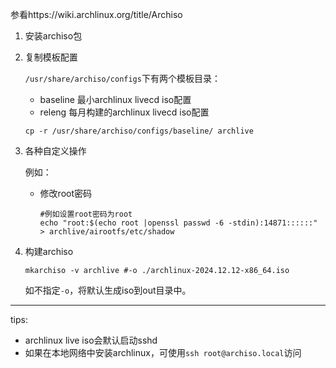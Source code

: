 参看https://wiki.archlinux.org/title/Archiso



1. 安装archiso包

2. 复制模板配置

   `/usr/share/archiso/configs`下有两个模板目录：

   - baseline  最小archlinux livecd iso配置
   - releng  每月构建的archlinux livecd iso配置

   ```shell
   cp -r /usr/share/archiso/configs/baseline/ archlive
   ```

   

3. 各种自定义操作

   例如：

   - 修改root密码

     ```shell
     #例如设置root密码为root
     echo "root:$(echo root |openssl passwd -6 -stdin):14871::::::" > archlive/airootfs/etc/shadow
     ```

4. 构建archiso

   ```shell
   mkarchiso -v archlive #-o ./archlinux-2024.12.12-x86_64.iso
   ```

   如不指定`-o`，将默认生成iso到out目录中。



---

tips:

- archlinux live iso会默认启动sshd
- 如果在本地网络中安装archlinux，可使用`ssh root@archiso.local`访问

